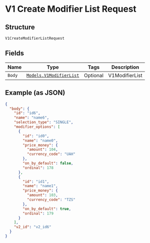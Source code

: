 
# V1 Create Modifier List Request

## Structure

`V1CreateModifierListRequest`

## Fields

| Name | Type | Tags | Description |
|  --- | --- | --- | --- |
| `Body` | [`Models.V1ModifierList`](/doc/models/v1-modifier-list.md) | Optional | V1ModifierList |

## Example (as JSON)

```json
{
  "body": {
    "id": "id6",
    "name": "name6",
    "selection_type": "SINGLE",
    "modifier_options": [
      {
        "id": "id0",
        "name": "name0",
        "price_money": {
          "amount": 104,
          "currency_code": "UAH"
        },
        "on_by_default": false,
        "ordinal": 178
      },
      {
        "id": "id1",
        "name": "name1",
        "price_money": {
          "amount": 103,
          "currency_code": "TZS"
        },
        "on_by_default": true,
        "ordinal": 179
      }
    ],
    "v2_id": "v2_id6"
  }
}
```

